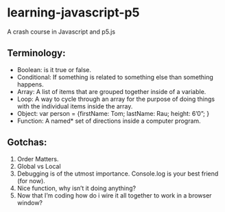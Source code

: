 # learning-javascript-p5
A crash course in Javascript and p5.js

## Terminology:
- Boolean: is it true or false. 
- Conditional: If something is related to something else than something happens.
- Array: A list of items that are grouped together inside of a variable. 
- Loop: A way to cycle through an array for the purpose of doing things with the individual items inside the array. 
- Object:  var person = {firstName: Tom;  lastName: Rau; height: 6’0”; }
- Function: A named* set of directions inside a computer program.  


## Gotchas: 

1. Order Matters.
2. Global vs Local
3. Debugging is of the utmost importance. Console.log is your best friend (for now). 
4. Nice function, why isn’t it doing anything?
5. Now that I’m coding how do i wire it all together to work in a browser window?

